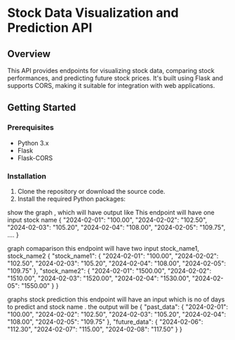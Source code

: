 <!-- ========================= TODO's ========================= -->

<!-- ======== Backend ========

1. aap.py - predict(5 sec delay) = [Uncomment it]
2. GOOGLE API NOT PROPER IN CASE OF PREDICE

-->

<!--  ======== Frontend ========

1. Footer
2. Nav Link - Contack,stock and About pg

-->
<!-- ========================= TODO's ========================= -->


# Stock Data Visualization and Prediction API

## Overview

This API provides endpoints for visualizing stock data, comparing stock performances, and predicting future stock prices. It's built using Flask and supports CORS, making it suitable for integration with web applications.

## Getting Started

### Prerequisites

- Python 3.x
- Flask
- Flask-CORS

### Installation

1. Clone the repository or download the source code.
2. Install the required Python packages:

show the graph , which will have output like
This endpoint will have one input stock name
{
"2024-02-01": "100.00",
"2024-02-02": "102.50",
"2024-02-03": "105.20",
"2024-02-04": "108.00",
"2024-02-05": "109.75",
....
}

graph comaparison
this endpoint will have two input stock_name1, stock_name2
{
"stock_name1": {
"2024-02-01": "100.00",
"2024-02-02": "102.50",
"2024-02-03": "105.20",
"2024-02-04": "108.00",
"2024-02-05": "109.75"
},
"stock_name2": {
"2024-02-01": "1500.00",
"2024-02-02": "1510.00",
"2024-02-03": "1520.00",
"2024-02-04": "1530.00",
"2024-02-05": "1550.00"
}
}

graphs stock prediction
this endpoint will have an input which is no of days to predict and stock name .
the output will be
{
"past_data": {
"2024-02-01": "100.00",
"2024-02-02": "102.50",
"2024-02-03": "105.20",
"2024-02-04": "108.00",
"2024-02-05": "109.75"
},
"future_data": {
"2024-02-06": "112.30",
"2024-02-07": "115.00",
"2024-02-08": "117.50"
}
}
